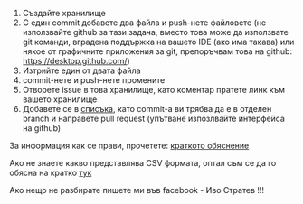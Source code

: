 1. Създайте хранилище
2. С един commit добавете два файла и push-нете файловете (не използвайте github за тази задача, вместо това може да използвате git команди, вградена поддържка на вашето IDE (ако има такава) или някое от графичните приложения за git, препоръчвам това на github: https://desktop.github.com/)
3. Изтрийте един от двата файла
4. commit-нете и push-нете промените
5. Отворете issue в това хранилище, като коментар пратете линк към вашето хранилище
6. Добавете се в [списъка](https://github.com/NoHomey/git-talks/blob/master/info.csv),
като commit-a ви трябва да е в отделен branch и направете pull request (упътване изпозлвайте интерфейса на github)

За информация как се прави, прочетете: [краткото обяснение](https://github.com/NoHomey/git-talks/blob/master/git.md)

Ако не знаете какво представлява CSV формата, оптал съм се да го обясна на кратко [тук](https://github.com/NoHomey/git-talks/blob/master/csv.md)

Ако нещо не разбирате пишете ми във facebook - Иво Стратев !!!
